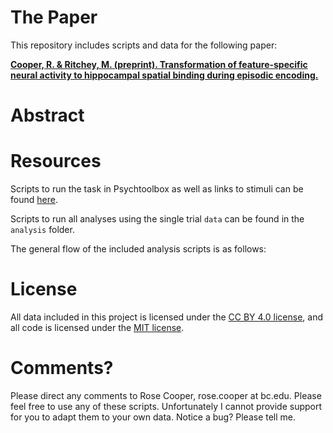 # The Paper

This repository includes scripts and data for the following paper:

[**Cooper, R. & Ritchey, M. (preprint). Transformation of feature-specific neural activity to hippocampal spatial binding during episodic encoding.**]()

# Abstract

# Resources

Scripts to run the task in Psychtoolbox as well as links to stimuli can be found [here](http://www.thememolab.org/paper-orbitfmri/).

Scripts to run all analyses using the single trial `data` can be found in the `analysis` folder.

The general flow of the included analysis scripts is as follows:


# License

All data included in this project is licensed under the [CC BY 4.0 license](https://creativecommons.org/licenses/by/4.0/), and all code is licensed under the [MIT license](https://github.com/memobc/paper-orbitencoding/blob/master/LICENSE).

# Comments?

Please direct any comments to Rose Cooper, rose.cooper at bc.edu. Please feel free to use any of these scripts. Unfortunately I cannot provide support for you to adapt them to your own data. Notice a bug? Please tell me.
